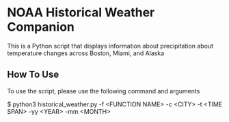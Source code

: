 # NOAA Historical Weather Companion

This is a Python script that displays information about precipitation about temperature changes across Boston, Miami, and Alaska

## How To Use

To use the script, please use the following command and arguments

$ python3 historical_weather.py -f \<FUNCTION NAME\> -c \<CITY\> -t \<TIME SPAN\> -yy \<YEAR\> -mm \<MONTH\>     
